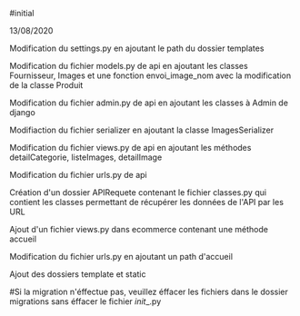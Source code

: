 
#initial 

13/08/2020

Modification du settings.py en ajoutant le path du dossier templates

Modification du fichier models.py de api en ajoutant les classes Fournisseur, Images et une fonction envoi_image_nom avec la modification de la classe Produit

Modification du fichier admin.py de api en  ajoutant les classes à Admin de django

Modifiaction du fichier serializer en ajoutant la classe ImagesSerializer

Modification du fichier views.py de api en ajoutant les méthodes detailCategorie, listeImages, detailImage

Modification du fichier urls.py de api

Création d'un dossier APIRequete contenant le fichier classes.py qui contient les classes permettant de récupérer les données de l'API par les URL

Ajout d'un fichier views.py dans ecommerce contenant une méthode accueil

Modification du fichier urls.py en ajoutant un path d'accueil

Ajout des dossiers template et static


#Si la migration n'éffectue pas, veuillez éffacer les fichiers dans le dossier migrations sans éffacer le fichier _init__.py
